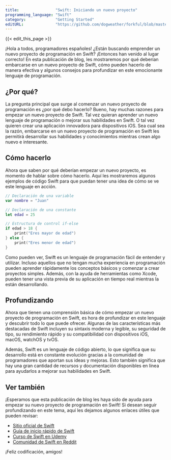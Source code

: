 ```yaml
---
title:                "Swift: Iniciando un nuevo proyecto"
programming_language: "Swift"
category:             "Getting Started"
editURL:              "https://github.com/dogweather/forkful/blob/master/content/es/swift/starting-a-new-project.md"
---
```


{{< edit_this_page >}}

¡Hola a todos, programadores españoles! ¿Están buscando emprender un nuevo proyecto de programación en Swift? ¡Entonces han venido al lugar correcto! En esta publicación de blog, les mostraremos por qué deberían embarcarse en un nuevo proyecto de Swift, cómo pueden hacerlo de manera efectiva y algunos consejos para profundizar en este emocionante lenguaje de programación.

## ¿Por qué?

La pregunta principal que surge al comenzar un nuevo proyecto de programación es ¿por qué debo hacerlo? Bueno, hay muchas razones para empezar un nuevo proyecto de Swift. Tal vez quieran aprender un nuevo lenguaje de programación o mejorar sus habilidades en Swift. O tal vez quieren crear una aplicación innovadora para dispositivos iOS. Sea cual sea la razón, embarcarse en un nuevo proyecto de programación en Swift les permitirá desarrollar sus habilidades y conocimientos mientras crean algo nuevo e interesante.

## Cómo hacerlo

Ahora que saben por qué deberían empezar un nuevo proyecto, es momento de hablar sobre cómo hacerlo. Aquí les mostraremos algunos ejemplos de código Swift para que puedan tener una idea de cómo se ve este lenguaje en acción.

```Swift
// Declaración de una variable
var nombre = "Juan"

// Declaración de una constante
let edad = 25

// Estructura de control if-else
if edad > 18 {
    print("Eres mayor de edad")
} else {
    print("Eres menor de edad")
}

```

Como pueden ver, Swift es un lenguaje de programación fácil de entender y utilizar. Incluso aquellos que no tengan mucha experiencia en programación pueden aprender rápidamente los conceptos básicos y comenzar a crear proyectos simples. Además, con la ayuda de herramientas como Xcode, pueden tener una vista previa de su aplicación en tiempo real mientras la están desarrollando.

## Profundizando

Ahora que tienen una comprensión básica de cómo empezar un nuevo proyecto de programación en Swift, es hora de profundizar en este lenguaje y descubrir todo lo que puede ofrecer. Algunas de las características más destacadas de Swift incluyen su sintaxis moderna y legible, su seguridad de tipo, su rendimiento rápido y su compatibilidad con dispositivos iOS, macOS, watchOS y tvOS.

Además, Swift es un lenguaje de código abierto, lo que significa que su desarrollo está en constante evolución gracias a la comunidad de programadores que aportan sus ideas y mejoras. Esto también significa que hay una gran cantidad de recursos y documentación disponibles en línea para ayudarlos a mejorar sus habilidades en Swift.

## Ver también

¡Esperamos que esta publicación de blog les haya sido de ayuda para empezar su nuevo proyecto de programación en Swift! Si desean seguir profundizando en este tema, aquí les dejamos algunos enlaces útiles que pueden revisar:

- [Sitio oficial de Swift](https://swift.org/)
- [Guía de inicio rápido de Swift](https://docs.swift.org/swift-book/GuidedTour/GuidedTour.html)
- [Curso de Swift en Udemy](https://www.udemy.com/course/swift-5-para-desarrolladores-de-ios/?LSNPUBID=oy03fUdCi4c&ranEAID=oy03fUdCi4c&ranMID=39197&ranSiteID=oy03fUdCi4c-ex5oRaFawPUtsCWeNrJx.Q)
- [Comunidad de Swift en Reddit](https://www.reddit.com/r/swift/)

¡Feliz codificación, amigos!
